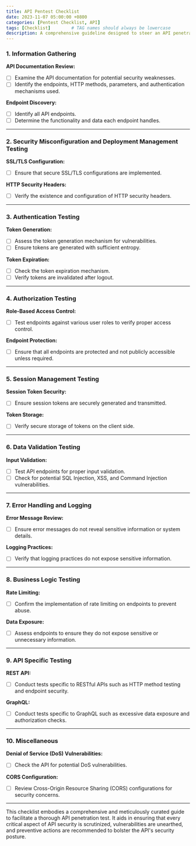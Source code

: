 ```yaml
---
title: API Pentest Checklist
date: 2023-11-07 05:00:00 +0800
categories: [Pentest Checklist, API]
tags: [Checklist]        # TAG names should always be lowercase
description: A comprehensive guideline designed to steer an API penetration tester through a series of essential steps, procedures, and considerations necessary for conducting a robust and effective penetration test.
---
```


### **1. Information Gathering**

**API Documentation Review:**

- [ ]  Examine the API documentation for potential security weaknesses.
- [ ]  Identify the endpoints, HTTP methods, parameters, and authentication mechanisms used.

**Endpoint Discovery:**

- [ ]  Identify all API endpoints.
- [ ]  Determine the functionality and data each endpoint handles.

---

### **2. Security Misconfiguration and Deployment Management Testing**

**SSL/TLS Configuration:**

- [ ]  Ensure that secure SSL/TLS configurations are implemented.

**HTTP Security Headers:**

- [ ]  Verify the existence and configuration of HTTP security headers.

---

### **3. Authentication Testing**

**Token Generation:**

- [ ]  Assess the token generation mechanism for vulnerabilities.
- [ ]  Ensure tokens are generated with sufficient entropy.

**Token Expiration:**

- [ ]  Check the token expiration mechanism.
- [ ]  Verify tokens are invalidated after logout.

---

### **4. Authorization Testing**

**Role-Based Access Control:**

- [ ]  Test endpoints against various user roles to verify proper access control.

**Endpoint Protection:**

- [ ]  Ensure that all endpoints are protected and not publicly accessible unless required.

---

### **5. Session Management Testing**

**Session Token Security:**

- [ ]  Ensure session tokens are securely generated and transmitted.

**Token Storage:**

- [ ]  Verify secure storage of tokens on the client side.

---

### **6. Data Validation Testing**

**Input Validation:**

- [ ]  Test API endpoints for proper input validation.
- [ ]  Check for potential SQL Injection, XSS, and Command Injection vulnerabilities.

---

### **7. Error Handling and Logging**

**Error Message Review:**

- [ ]  Ensure error messages do not reveal sensitive information or system details.

**Logging Practices:**

- [ ]  Verify that logging practices do not expose sensitive information.

---

### **8. Business Logic Testing**

**Rate Limiting:**

- [ ]  Confirm the implementation of rate limiting on endpoints to prevent abuse.

**Data Exposure:**

- [ ]  Assess endpoints to ensure they do not expose sensitive or unnecessary information.

---

### **9. API Specific Testing**

**REST API:**

- [ ]  Conduct tests specific to RESTful APIs such as HTTP method testing and endpoint security.

**GraphQL:**

- [ ]  Conduct tests specific to GraphQL such as excessive data exposure and authorization checks.

---

### **10. Miscellaneous**

**Denial of Service (DoS) Vulnerabilities:**

- [ ]  Check the API for potential DoS vulnerabilities.

**CORS Configuration:**

- [ ]  Review Cross-Origin Resource Sharing (CORS) configurations for security concerns.

---

This checklist embodies a comprehensive and meticulously curated guide to facilitate a thorough API penetration test. It aids in ensuring that every critical aspect of API security is scrutinized, vulnerabilities are unearthed, and preventive actions are recommended to bolster the API's security posture.
